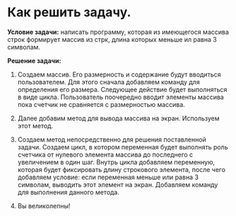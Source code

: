 # Как решить задачу.

**Условие задачи:**
написать программу, которая из имеющегося массива строк формирует массив из стрк, длина которых меньше ил равна 3 символам.

**Решение задачи:**

1. Создаем массив. Его размерность и содержание будут вводиться пользователем. 
Для этого сначала добавляем команду для определения его размера.
Следующее действие будет выполняться в виде цикла. Пользователь поочередно вводит 
элементы массива пока счетчик не сравняется с размерностью массива.

2. Далее добавим метод для вывода массива на экран. Используем этот метод.

3. Создаем метод непосредственно для решения поставленной задачи. Создаем цикл, 
в котором переменная будет выполнять роль счетчика от нулевого элемента массива 
до последнего с увеличением в один шаг. Внутрь цикла добавляем переменную, 
которая будет фиксировать длину строкового элемента, после чего добавляем условие:
если переменная меньше или равна 3 символам, выводить этот элемент на экран. 
Добавляем команду для выполнения данного метода. 

4. Вы великолепны!